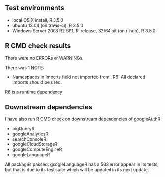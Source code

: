 ## Test environments
* local OS X install, R 3.5.0
* ubuntu 12.04 (on travis-ci), R 3.5.0
* Windows Server 2008 R2 SP1, R-release, 32/64 bit (on r-hub), R 3.5.0
  
## R CMD check results

There were no ERRORs or WARNINGs.

There was 1 NOTE:

* Namespaces in Imports field not imported from:
     'R6'
     All declared Imports should be used.
     
R6 is a runtime dependency
  
## Downstream dependencies
I have also run R CMD check on downstream dependencies of googleAuthR 

* bigQueryR
* googleAnalyticsR
* searchConsoleR
* googleCloudStorageR
* googleComputeEngineR
* googleLanguageR


All packages passed.  googleLanguageR has a 503 error appear in its tests, but that is due
to its test suite which will be updated in its next update.
  

